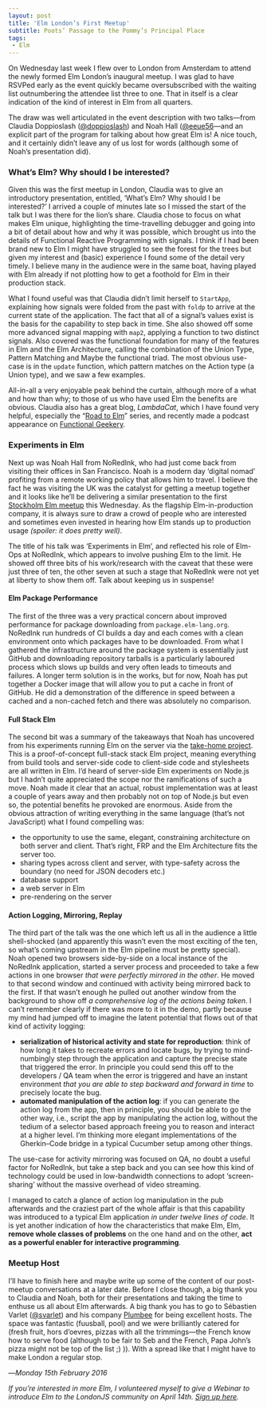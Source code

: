 ```yaml
---
layout: post
title: 'Elm London’s First Meetup'
subtitle: Poots’ Passage to the Pommy’s Principal Place
tags:
 - Elm
---
```


On Wednesday last week I flew over to London from Amsterdam to attend the newly formed Elm London’s inaugural meetup. I was glad to have RSVPed early as the event quickly became oversubscribed with the waiting list outnumbering the attendee list three to one. That in itself is a clear indication of the kind of interest in Elm from all quarters.

The draw was well articulated in the event description with two talks—from Claudia Doppioslash ([@doppioslash](https://twitter.com/doppioslash)) and Noah Hall ([@eeue56](https://twitter.com/eeue56)—and an explicit part of the program for talking about how great Elm is! A nice touch, and it certainly didn’t leave any of us lost for words (although some of Noah’s presentation did).

### What’s Elm? Why should I be interested?

Given this was the first meetup in London, Claudia was to give an introductory presentation, entitled, ‘What’s Elm? Why should I be interested?’ I arrived a couple of minutes late so I missed the start of the talk but I was there for the lion’s share. Claudia chose to focus on what makes Elm unique, highlighting the time-travelling debugger and going into a bit of detail about how and why it was possible, which brought us into the details of Functional Reactive Programming with signals. I think if I had been brand new to Elm I might have struggled to see the forest for the trees but given my interest and (basic) experience I found some of the detail very timely. I believe many in the audience were in the same boat, having played with Elm already if not plotting how to get a foothold for Elm in their production stack.

What I found useful was that Claudia didn’t limit herself to `StartApp`, explaining how signals were folded from the past with `foldp` to arrive at the current state of the application. The fact that all of a signal’s values exist is the basis for the capability to step back in time. She also showed off some more advanced signal mapping with `map2`, applying a function to two distinct signals. Also covered was the functional foundation for many of the features in Elm and the Elm Architecture, calling the combination of the Union Type, Pattern Matching and Maybe the functional triad. The most obvious use-case is in the `update` function, which pattern matches on the Action type (a Union type), and we saw a few examples.

All-in-all a very enjoyable peak behind the curtain, although more of a what and how than why; to those of us who have used Elm the benefits are obvious. Claudia also has a great blog, *LambdaCat*, which I have found very helpful, especially the “[Road to Elm](http://www.lambdacat.com/road-to-elm-index/)” series, and recently made a podcast appearance on [Functional Geekery](https://www.functionalgeekery.com/episode-42-claudia-doppioslash/).

### Experiments in Elm

Next up was Noah Hall from NoRedInk, who had just come back from visiting their offices in San Francisco. Noah is a modern day ‘digital nomad’ profiting from a remote working policy that allows him to travel. I believe the fact he was visiting the UK was the catalyst for getting a meetup together and it looks like he’ll be delivering a similar presentation to the first [Stockholm Elm meetup](http://www.meetup.com/Stockholm-Elm/events/228463568/) this Wednesday. As the flagship Elm-in-production company, it is always sure to draw a crowd of people who are interested and sometimes even invested in hearing how Elm stands up to production usage *(spoiler: it does pretty well)*.

The title of his talk was ‘Experiments in Elm’, and reflected his role of Elm-Ops at NoRedInk, which appears to involve pushing Elm to the limit. He showed off three bits of his work/research with the caveat that these were just three of ten, the other seven at such a stage that NoRedInk were not yet at liberty to show them off. Talk about keeping us in suspense!

#### Elm Package Performance

The first of the three was a very practical concern about improved performance for package downloading from `package.elm-lang.org`. NoRedInk run hundreds of CI builds a day and each comes with a clean environment onto which packages have to be downloaded. From what I gathered the infrastructure around the package system is essentially just GitHub and downloading repository tarballs is a particularly laboured process which slows up builds and very often leads to timeouts and failures. A longer term solution is in the works, but for now, Noah has put together a Docker image that will allow you to put a cache in front of GitHub. He did a demonstration of the difference in speed between a cached and a non-cached fetch and there was absolutely no comparison.

#### Full Stack Elm

The second bit was a summary of the takeaways that Noah has uncovered from his experiments running Elm on the server via the [take-home project](https://github.com/NoRedInk/take-home). This is a proof-of-concept full-stack stack Elm project, meaning everything from build tools and server-side code to client-side code and stylesheets are all written in Elm. I’d heard of server-side Elm experiments on Node.js but I hadn’t quite appreciated the scope nor the ramifications of such a move. Noah made it clear that an actual, robust implementation was at least a couple of years away and then probably not on top of Node.js but even so, the potential benefits he provoked are enormous. Aside from the obvious attraction of writing everything in the same language (that’s not JavaScript) what I found compelling was:

- the opportunity to use the same, elegant, constraining architecture on both server and client. That’s right, FRP and the Elm Architecture fits the server too.
- sharing types across client and server, with type-safety across the boundary (no need for JSON decoders etc.)
- database support
- a web server in Elm
- pre-rendering on the server


#### Action Logging, Mirroring, Replay

The third part of the talk was the one which left us all in the audience a little shell-shocked (and apparently this wasn’t even the most exciting of the ten, so what’s coming upstream in the Elm pipeline must be pretty special). Noah opened two browsers side-by-side on a local instance of the NoRedInk application, started a server process and proceeded to take a few actions in one browser *that were perfectly mirrored in the other*. He moved to that second window and continued with activity being mirrored back to the first. If that wasn’t enough he pulled out another window from the background to show off *a comprehensive log of the actions being taken*. I can’t remember clearly if there was more to it in the demo, partly because my mind had jumped off to imagine the latent potential that flows out of that kind of activity logging:

- **serialization of historical activity and state for reproduction**: think of how long it takes to recreate errors and locate bugs, by trying to mind-numbingly step through the application and capture the precise state that triggered the error. In principle you could send this off to the developers / QA team when the error is triggered and have an instant environment *that you are able to step backward and forward in time* to precisely locate the bug. 
- **automated manipulation of the action log**: if you can generate the action log from the app, then in principle, you should be able to go the other way, i.e., script the app by manipulating the action log, without the tedium of a selector based approach freeing you to reason and interact at a higher level. I’m thinking more elegant implementations of the Gherkin–Code bridge in a typical Cucumber setup among other things.

The use-case for activity mirroring was focused on QA, no doubt a useful factor for NoRedInk, but take a step back and you can see how this kind of technology could be used in low-bandwidth connections to adopt ‘screen-sharing’ without the massive overhead of video streaming.

I managed to catch a glance of action log manipulation in the pub afterwards and the craziest part of the whole affair is that this capability was introduced to a typical Elm application *in under twelve lines of code*. It is yet another indication of how the characteristics that make Elm, Elm, **remove whole classes of problems** on the one hand and on the other, **act as a powerful enabler for interactive programming**. 

### Meetup Host

I’ll have to finish here and maybe write up some of the content of our post-meetup conversations at a later date. Before I close though, a big thank you to Claudia and Noah, both for their presentations and taking the time to enthuse us all about Elm afterwards. A big thank you has to go to Sébastien Varlet ([@svarlet](https://twitter.com/svarlet)) and his company [Plumbee](https://www.plumbee.com/) for being excellent hosts. The space was fantastic (fuusball, pool) and we were brilliantly catered for (fresh fruit, hors d’oevres, pizzas with all the trimmings—the French know how to serve food (although to be fair to Seb and the French, Papa John’s pizza might not be top of the list ;) )). With a spread like that I might have to make London a regular stop.

—*Monday 15th February 2016*

*If you’re interested in more Elm, I volunteered myself to give a Webinar to introduce Elm to the LondonJS community on April 14th. [Sign up here](http://www.meetup.com/London-JavaScript-Community/events/228773798/).*


